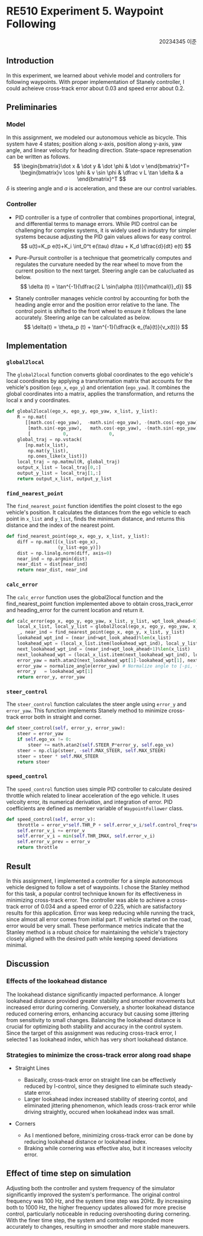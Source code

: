 # RE510 Experiment 5. Waypoint Following

<div style="text-align:right">20234345 이준</div>

## Introduction

 In this experiment, we learned about vehivle model and controllers for following waypoints. With proper implementation of Stanely controller, I could acheieve cross-track error about 0.03 and speed error about 0.2. 

## Preliminaries

### Model

 In this assignment, we modeled our autonomous vehicle as bicycle. This system have 4 states; position along x-axis, position along y-axis, yaw angle, and linear velocity for heading direction. State-space represenation can be written as follows.
$$
\begin{bmatrix}\dot x & \dot y & \dot \phi & \dot v \end{bmatrix}^T=
\begin{bmatrix}v \cos \phi & v \sin \phi & \dfrac v L \tan \delta & a \end{bmatrix}^T
$$
 $\delta$ is steering angle and $a$ is acceleration, and these are our control variables.

### Controller

- PID controller is a type of controller that combines proportional, integral, and differential terms to manage errors. While PID control can be challenging for complex systems, it is widely used in industry for simpler systems because adjusting the PID gain values allows for easy control.
  $$
    u(t)=K_p e(t)+K_i \int_0^t e(\tau) d\tau + K_d \dfrac{d}{dt} e(t)
  $$
  
- Pure-Pursuit controller is a technique that geometrically computes and regulates the curvature needed by the rear wheel to move from the current position to the next target. Steering angle can be calucluated as below.
  $$
  \delta (t) = \tan^{-1}(\dfrac{2 L \sin(\alpha (t))}{\mathcal{l}_d})
  $$
  
- Stanely controller manages vehicle control by accounting for both the heading angle error and the position error relative to the lane. The control point is shifted to the front wheel to ensure it follows the lane accurately. Steering anlge can be calculated as below.
     $$
     \delta(t) = \theta_p (t) + \tan^{-1}(\dfrac{k e_{fa}(t)}{v_x(t)})
     $$
     

## Implementation

### `global2local`

The `global2local` function converts global coordinates to the ego vehicle's local coordinates by applying a transformation matrix that accounts for the vehicle's position (`ego_x`, `ego_y`) and orientation (`ego_yaw`). It combines the global coordinates into a matrix, applies the transformation, and returns the local x and y coordinates.

```python
def global2local(ego_x, ego_y, ego_yaw, x_list, y_list):
    R = np.mat(
       [[math.cos(-ego_yaw),  -math.sin(-ego_yaw), -(math.cos(-ego_yaw)*ego_x-math.sin(-ego_yaw)*ego_y)],
        [math.sin(-ego_yaw),   math.cos(-ego_yaw), -(math.sin(-ego_yaw)*ego_x+math.cos(-ego_yaw)*ego_y)],
        [            0,               0,                                          1]])
    global_traj = np.vstack(
       [np.mat(x_list),
        np.mat(y_list),
        np.ones_like(x_list)])
    local_traj = np.matmul(R, global_traj)
    output_x_list = local_traj[0,:]
    output_y_list = local_traj[1,:]
    return output_x_list, output_y_list
```
### `find_nearest_point`

The `find_nearest_point` function identifies the point closest to the ego vehicle's position. It calculates the distances from the ego vehicle to each point in `x_list` and `y_list`, finds the minimum distance, and returns this distance and the index of the nearest point.

```python
def find_nearest_point(ego_x, ego_y, x_list, y_list):
    diff = np.mat([(x_list-ego_x),
                   (y_list-ego_y)])
    dist = np.linalg.norm(diff, axis=0)
    near_ind = np.argmin(dist)
    near_dist = dist[near_ind]
    return near_dist, near_ind
```
### `calc_error`

 The `calc_error` function uses the global2local function and the find_nearest_point function implemented above to obtain cross_track_error and heading_error for the current location and return it.

```python
def calc_error(ego_x, ego_y, ego_yaw, x_list, y_list, wpt_look_ahead=0):
    local_x_list, local_y_list = global2local(ego_x, ego_y, ego_yaw, x_list, y_list)
    _, near_ind = find_nearest_point(ego_x, ego_y, x_list, y_list)
    lookahead_wpt_ind = (near_ind+wpt_look_ahead)%len(x_list)
    lookahead_wpt = (local_x_list.item(lookahead_wpt_ind), local_y_list.item(lookahead_wpt_ind))
    next_lookahead_wpt_ind = (near_ind+wpt_look_ahead+1)%len(x_list)
    next_lookahead_wpt = (local_x_list.item(next_lookahead_wpt_ind), local_y_list.item(next_lookahead_wpt_ind))
    error_yaw = math.atan2(next_lookahead_wpt[1]-lookahead_wpt[1], next_lookahead_wpt[0]-lookahead_wpt[0])
    error_yaw = normalize_angle(error_yaw) # Normalize angle to [-pi, +pi]
    error_y   = lookahead_wpt[1]
    return error_y, error_yaw
```
### `steer_control`

 The `steer_control` function calculates the steer angle using `error_y` and `error_yaw`. This function implements Stanely method to minimize cross-track error both in straight and corner.

```python
def steer_control(self, error_y, error_yaw):
    steer = error_yaw 
    if self.ego_vx != 0:
        steer += math.atan2(self.STEER_P*error_y, self.ego_vx)
    steer = np.clip(steer, -self.MAX_STEER, self.MAX_STEER)
    steer = steer * self.MAX_STEER
    return steer
```
### `speed_control`

 The `speed_control` function uses simple PID controller to calculate desired throttle which related to linear acceleration of the ego vehicle. It uses velcoity error, its numerical derivation, and integration of error. PID coefficients are defined as member variable of `WaypointFollower` class.

```python
def speed_control(self, error_v):
    throttle = error_v*self.THR_P + self.error_v_i/self.control_freq*self.THR_I - (error_v-self.error_v_prev)*self.control_freq*self.THR_D
    self.error_v_i += error_v
    self.error_v_i = min(self.THR_IMAX, self.error_v_i)
    self.error_v_prev = error_v
    return throttle
```


## Result

 In this assignment, I implemented a controller for a simple autonomous vehicle designed to follow a set of waypoints. I chose the Stanley method for this task, a popular control technique known for its effectiveness in minimizing cross-track error. The controller was able to achieve a cross-track error of 0.034 and a speed error of 0.225, which are satisfactory results for this application. Error was keep reducing while running the track, since almost all error comes from initial part. If vehicle started on the road, error would be very small. These performance metrics indicate that the Stanley method is a robust choice for maintaining the vehicle's trajectory closely aligned with the desired path while keeping speed deviations minimal.

## Discussion

### Effects of the lookahead distance

The lookahead distance significantly impacted performance. A longer lookahead distance provided greater stability and smoother movements but increased error during cornering. Conversely, a shorter lookahead distance reduced cornering errors, enhancing accuracy but causing some jittering from sensitivity to small changes. Balancing the lookahead distance is crucial for optimizing both stability and accuracy in the control system. Since the target of this assignment was reducing cross-track error, I selected 1 as lookahead index, which has very short lookahead distance.

### Strategies to minimize the cross-track error along road shape

- Straight Lines
    - Basically, cross-track error on straight line can be effectively reduced by I-control, since they designed to eliminate such steady-state error.
    - Larger lookahead index increased stability of steering contol, and eliminated jittering phenomenon, which leads cross-track error while driving straightly, occured when lookahead index was small.

- Corners
    - As I mentioned before, minimizing cross-track error can be done by reducing lookahead distance or lookahead index.
    - Braking while cornering was effective also, but it increases velocity error.


## Effect of time step on simulation

 Adjusting both the controller and system frequency of the simulator significantly improved the system's performance. The original control frequency was 100 Hz, and the system time step was 20Hz. By increasing both to 1000 Hz, the higher frequency updates allowed for more precise control, particularly noticeable in reducing overshooting during cornering. With the finer time step, the system and controller responded more accurately to changes, resulting in smoother and more stable maneuvers.
